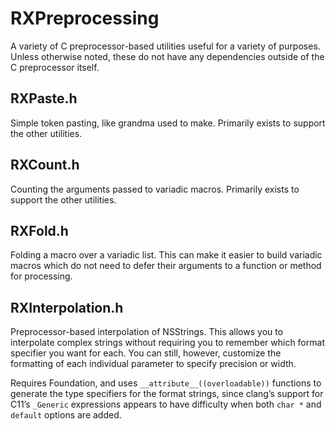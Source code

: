 # RXPreprocessing

A variety of C preprocessor-based utilities useful for a variety of purposes. Unless otherwise noted, these do not have any dependencies outside of the C preprocessor itself.


## RXPaste.h

Simple token pasting, like grandma used to make. Primarily exists to support the other utilities.


## RXCount.h

Counting the arguments passed to variadic macros. Primarily exists to support the other utilities.


## RXFold.h

Folding a macro over a variadic list. This can make it easier to build variadic macros which do not need to defer their arguments to a function or method for processing.


## RXInterpolation.h

Preprocessor-based interpolation of NSStrings. This allows you to interpolate complex strings without requiring you to remember which format specifier you want for each. You can still, however, customize the formatting of each individual parameter to specify precision or width.

Requires Foundation, and uses `__attribute__((overloadable))` functions to generate the type specifiers for the format strings, since clang’s support for C11’s `_Generic` expressions appears to have difficulty when both `char *` and `default` options are added.
